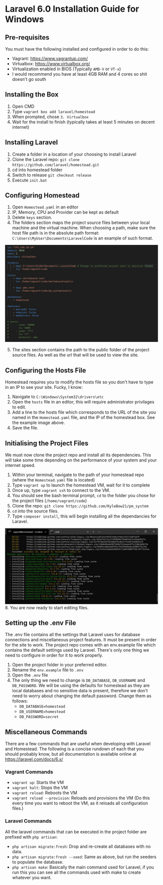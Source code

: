 # Laravel 6.0 Installation Guide for Windows

## Pre-requisites

You must have the following installed and configured in order to do this:

* Vagrant: <https://www.vagrantup.com/>
* Virtualbox: <https://www.virtualbox.org/>
* Virtualization enabled in BIOS (Typically `AMD-V` or `VT-x`)
* I would recommend you have at least 4GB RAM and 4 cores so shit doesn't go south

## Installing the Box

1. Open CMD
2. Type `vagrant box add laravel/homestead`
3. When prompted, chose `3. Virtualbox`
4. Wait for the install to finish (typically takes at least 5 minutes on decent internet)

## Installing Laravel

1. Create a folder in a location of your choosing to install Laravel
2. Clone the Laravel repo: `git clone https://github.com/laravel/homestead.git`
3. cd into homestead folder
4. Switch to release `git checkout release`
5. Execute `init.bat`

## Configuring Homestead

1. Open `Homestead.yaml` in an editor
2. IP, Memory, CPU and Provider can be kept as default
3. Delete `keys` section.
4. The folders section maps the project source files between your local machine
   and the virtual machine. When choosing a path, make sure the host file path is in 
   the absolute path format: `C:\Users\MyUser\Documents\LaravelCode` is an example of such format.

![Homestead Yaml File](homestead_yaml_example.jpg?raw=true)

5. The sites section contains the path to the public folder of the project source files. As well as the url that will be used to view the site.

## Configuring the Hosts File

Homestead requires you to modify the hosts file so you don't have to type in an IP to see your site. Fucky, I know:

1. Navigate to `C:\Windows\System32\drivers\etc`
2. Open the `hosts` file in an editor, this will require administrator privilages to edit.
3. Add a line to the hosts file which corresponds to the URL of the site you named in the `Homestead.yaml` file, and the IP of the homestead box. See the example image above.
4. Save the file.

## Initialising the Project Files

We must now clone the project repo and install all its dependencies. This will take some time depending on the performance of your system and your internet speed.

1. Within your terminal, navigate to the path of your homestead repo (where the `Homestead.yaml` file is located)
2. Type `vagrant up` to launch the homestead VM, wait for it to complete
3. Once up, type `vagrant ssh` to connect to the VM.
4. You should see the bash terminal prompt, `cd` to the folder you chose for the project files (`/home/vagrant/code`)
5. Clone the repo: `git clone https://github.com/KyleBow21/pm_system`
6. `cd` into the source files.
7. Type `composer install`, this will begin installing all the dependancies for Laravel.

![Composer Install Example](composer_install_example.jpg)
8. You are now ready to start editing files.

## Setting up the .env File

The .env file contains all the settings that Laravel uses for database connections and miscellaneous project features. It must be present in order for the site to work. The project repo comes with an env.example file which contains the default settings used by Laravel. There's only one thing we need to configure in order for it to work properly.

1. Open the project folder in your preferred editor.
2. Rename the `env.example` file to `.env`
3. Open the `.env` file
4. The only thing we need to change is `DB_DATABASE`, `DB_USERNAME` and `DB_PASSWORD`. We will be using the defaults for homestead as they are local databases and no sensitive data is present, therefore we don't need to worry about changing the default password. Change them as follows:
    * `DB_DATABASE=homestead`
    * `DB_USERNAME=homestead`
    * `DB_PASSWORD=secret`

## Miscellaneous Commands

There are a few commands that are useful when developing with Laravel and Homestead. The following is a concise rundown of each that you should probably know, but all documentation is available online at <https://laravel.com/docs/6.x/>

### Vagrant Commands

* `vagrant up`: Starts the VM
* `vagrant halt`: Stops the VM
* `vagrant reload`: Reboots the VM
* `vagrant reload --provision`: Reloads and provisions the VM (Do this every time you want to reboot the VM, as it reloads all configuration files.)

### Laravel Commands

All the laravel commands that can be executed in the project folder are prefixed with `php artisan`:

* `php artisan migrate:fresh`: Drop and re-create all databases with no data.
* `php artisan migrate:fresh --seed`: Same as above, but run the seeders to populate the database.
* `php artisan make`: Basically the main command used for Laravel, if you run this you can see all the commands used with make to create whatever you want.
